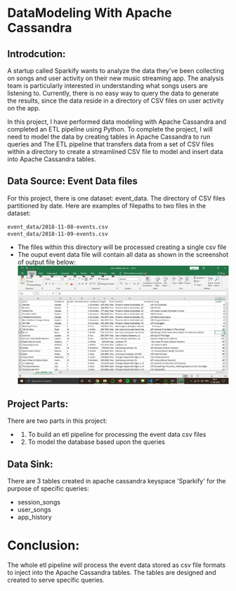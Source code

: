 # DataModeling With Apache Cassandra
## Introdcution:
A startup called Sparkify wants to analyze the data they've been collecting on songs and user activity on their new music streaming app. The analysis team is particularly interested in understanding what songs users are listening to. Currently, there is no easy way to query the data to generate the results, since the data reside in a directory of CSV files on user activity on the app.

In this project, I have performed data modeling with Apache Cassandra and completed an ETL pipeline using Python. To complete the project, I will need to model the data by creating tables in Apache Cassandra to run queries and The ETL pipeline that transfers data from a set of CSV files within a directory to create a streamlined CSV file to model and insert data into Apache Cassandra tables.

## Data Source: Event Data files
For this project, there is one dataset: event_data. The directory of CSV files partitioned by date. Here are examples of filepaths to two files in the dataset:
```csv
event_data/2018-11-08-events.csv
event_data/2018-11-09-events.csv
```
- The files within this directory will be processed creating a single csv file
- The ouput event data file will contain all data as shown in the screenshot of output file below:
![eventData](Screenshot-event_datafile_new.png)
## Project Parts:
There are two parts in this project:
* 1. To build an etl pipeline for processing the event data csv files
* 2. To model the database based upon the queries 

## Data Sink:
There are 3 tables created in apache cassandra keyspace 'Sparkify' for the purpose of specific queries:
- session_songs
- user_songs
- app_history

# Conclusion:
The whole etl pipeline will process the event data stored as csv file formats to inject into the Apache Cassandra tables. The tables are designed and created to serve specific queries.


